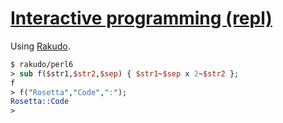 [1]: https://rosettacode.org/wiki/Interactive_programming_(repl)

# [Interactive programming (repl)][1]


Using [Rakudo](https://rosettacode.org/wiki/Rakudo).

```perl
$ rakudo/perl6
> sub f($str1,$str2,$sep) { $str1~$sep x 2~$str2 };
f
> f("Rosetta","Code",":");
Rosetta::Code
>
 
```
